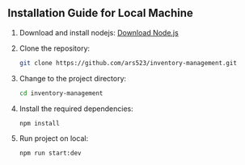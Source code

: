 ## Installation Guide for Local Machine

1. Download and install nodejs:
   [Download Node.js]('https://nodejs.org/en/download/prebuilt-installer')
   <br>

2. Clone the repository:
   ```bash
   git clone https://github.com/ars523/inventory-management.git
   ```
3. Change to the project directory:
   ```bash
   cd inventory-management
   ```
4. Install the required dependencies:
   ```bash
   npm install
   ```
5. Run project on local:
   ```bash
   npm run start:dev
   ```
